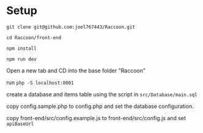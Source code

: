 # Setup

`git clone git@github.com:joel767443/Raccoon.git`

`cd Raccoon/front-end`

`npm install`

`npm run dev`

Open a new tab and CD into the base folder "Raccoon"

run `php -S localhost:8001`

create a database and items table using the script in `src/Database/main.sql`

copy config.sample.php to config.php and set the database configuration.

copy front-end/src/config.example.js to front-end/src/config.js and set `apiBaseUrl`